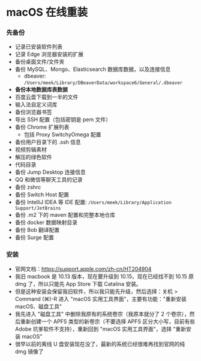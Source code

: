 
# macOS 在线重装

### 先备份

- 记录已安装软件列表
- 记录 Edge 浏览器安装的扩展
- 备份桌面文件/文件夹
- 备份 MySQL、Mongo、Elasticsearch 数据库数据，以及连接信息
  - dbeaver: `/Users/meek/Library/DBeaverData/workspace6/General/.dbeaver`
- **备份本地数据库表数据**
- 百度云盘下载到一半的文件
- 输入法自定义词库
- 备份浏览器书签
- 导出 SSH 配置（包括密钥是 pem 文件）
- 备份 Chrome 扩展列表
    - 包括 Proxy SwitchyOmega 配置
- 备份用户目录下的 .ssh 信息
- 视频剪辑素材
- 解压的绿色软件
- 代码目录
- 备份 Jump Desktop 连接信息
- QQ 和微信等聊天工具的记录
- 备份 zshrc
- 备份 Switch Host 配置
- 备份 IntelliJ IDEA 等 IDE 配置: `/Users/meek/Library/Application Support/JetBrains`
- 备份 .m2 下的 maven 配置和完整本地仓库
- 备份 docker 数据映射目录
- 备份 Bob 翻译配置
- 备份 Surge 配置

### 安装

- 官网文档：<https://support.apple.com/zh-cn/HT204904>
- 我旧 macbook 是 10.13 版本，现在要升级到 10.15，现在已经找不到 10.15 原 dmg 了，所以只能先 App Store 下载 Catalina 安装。
- 但是这种安装会保留我旧软件，所以我只能先升级，然后选择：关机 > Command (⌘)-R 进入 "macOS 实用工具界面"，主要有功能："重新安装 macOS、磁盘工具"
- 我先进入 "磁盘工具" 中删除我原有的系统卷宗（我原本就分了 2 个卷宗），然后重新创建一个 APFS 类型的新卷宗（不要选择 APFS 区分大小写，目前有些 Adobe 坑爹软件不支持），重新回到 "macOS 实用工具界面"，选择 "重新安装 macOS"
- 很早以前的离线 U 盘安装现在没了，最新的系统已经很难再找到官网的纯 dmg 镜像了